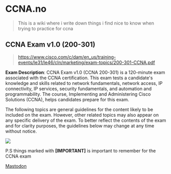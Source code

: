 # CCNA.no
> This is a wiki where i write down things i find nice to know when trying to practice for ccna

## CCNA Exam v1.0 (200-301)
> https://www.cisco.com/c/dam/en_us/training-events/le31/le46/cln/marketing/exam-topics/200-301-CCNA.pdf

**Exam Description**:  CCNA Exam v1.0 (CCNA 200-301) is a 120-minute exam associated with the CCNA certification. This exam tests a candidate's knowledge and skills related to network fundamentals, network access, IP connectivity, IP services, security fundamentals, and automation and programmability. The course, Implementing and Administering Cisco Solutions (CCNA), helps candidates prepare for this exam.



The following topics are general guidelines for the content likely to be included on the exam. However, other related topics may also appear on any specific delivery of the exam. To better reflect the contents of the exam and for clarity purposes, the guidelines below may change at any time without notice.

![](https://memegenerator.net/img/instances/600x/73934195/networking-its-kind-of-a-big-deal.jpg)


P.S things marked with **[IMPORTANT]** is important to remember for the CCNA exam

<a rel="me" href="https://chaos.social/@skandix">Mastodon</a>
